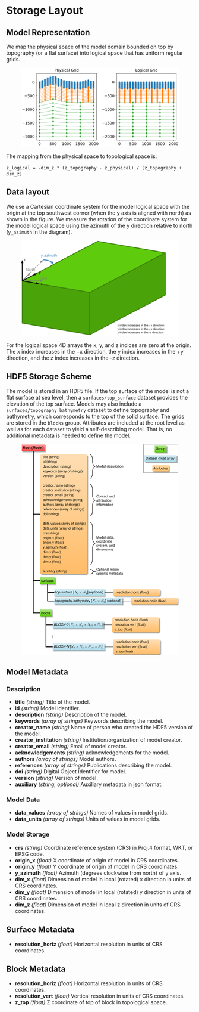 # Storage Layout

## Model Representation

We map the physical space of the model domain bounded on top by topography (or a flat surface) into logical space that has uniform regular grids.

<figure>
  <img src="figs/gridmapping.png" alt="Diagram of physical and logical grids">
</figure>

The mapping from the physical space to topological space is:
```
z_logical = -dim_z * (z_topography - z_physical) / (z_topography + dim_z)
```

## Data layout

We use a Cartesian coordinate system for the model logical space with the origin at the top southwest corner (when the y axis is aligned with north) as shown in the figure. We measure the rotation of the coordinate system for the model logical space using the azimuth of the y direction relative to north (`y_azimuth` in the diagram).

<figure>
  <img src="figs/coordsys.png" alt="Diagram of Cartesian coordinate
  system of the model logical space">
</figure>

For the logical space 4D arrays the x, y, and z indices are zero at the origin. The x index increases in the +x direction, the y index increases in the +y direction, and the z index increases in the -z direction.


## HDF5 Storage Scheme

The model is stored in an HDF5 file. If the top surface of the model is not a flat surface at sea level, then a `surfaces/top_surface` dataset provides the elevation of the top surface. Models may also include a `surfaces/topography_bathymetry` dataset to define topography and bathymetry, which corresponds to the top of the solid surface. The grids are stored in the `blocks` group. Attributes are included at the root level as well as for each dataset to yield a self-describing model. That is, no additional metadata is needed to define the model.

<figure>
  <img src="figs/hdf5layout.png" alt="Diagram of HDF5 layout scheme">
</figure>

## Model Metadata

### Description

* **title** *(string)* Title of the model.
* **id** *(string)* Model identifier.
* **description** *(string)* Description of the model.
* **keywords** *(array of strings)* Keywords describing the model.
* **creator_name** *(string)* Name of person who created the HDF5 version of the model.
* **creator_institution** *(string)* Institution/organization of model creator.
* **creator_email** *(string)* Email of model creator.
* **acknowledgements** *(string)* acknowledgements for the model.
* **authors** *(array of strings)* Model authors.
* **references** *(array of strings)* Publications describing the model.
* **doi** *(string)* Digital Object Identifier for model.
* **version** *(string)* Version of model.
* **auxiliary** *(string, optional)* Auxiliary metadata in json format.

### Model Data

* **data_values** *(array of strings)* Names of values in model grids.
* **data_units** *(array of strings)* Units of values in model grids.

### Model Storage

* **crs** *(string)* Coordinate reference system (CRS) in Proj.4 format, WKT, or EPSG code.
* **origin_x** *(float)* X coordinate of origin of model in CRS coordinates.
* **origin_y** *(float)* Y coordinate of origin of model in CRS coordinates.
* **y_azimuth** *(float)* Azimuth (degrees clockwise from north) of y axis.
* **dim_x** *(float)* Dimension of model in local (rotated) x direction in units of CRS coordinates.
* **dim_y** *(float)* Dimension of model in local (rotated) y direction in units of CRS coordinates.
* **dim_z** *(float)* Dimension of model in local z direction in units of CRS coordinates.

## Surface Metadata

* **resolution_horiz** *(float)* Horizontal resolution in units of CRS coordinates.

## Block Metadata

* **resolution_horiz** *(float)* Horizontal resolution in units of CRS coordinates.
* **resolution_vert** *(float)* Vertical resolution in units of CRS coordinates.
* **z_top** *(float)* Z coordinate of top of block in topological space.
